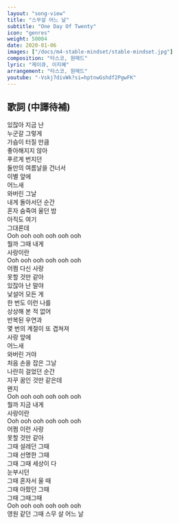 ```yaml
---
layout: "song-view"
title: "스무살 어느 날"
subtitle: "One Day Of Twenty"
icon: "genres"
weight: 50004
date: 2020-01-06
images: ["/docs/m4-stable-mindset/stable-mindset.jpg"]
composition: "타스코, 원매드"
lyric: "제이큐, 이지혜"
arrangement: "타스코, 원매드"
youtube: "-Vskj7divWk?si=hptnwGshdf2PgwFK"
---
```


## 歌詞 (中譯待補)

있잖아 지금 난  
누군갈 그렇게  
가슴이 터질 만큼  
좋아해지지 않아  
푸르게 번지던  
둘만의 여름날을 건너서  
이별 앞에  
어느새  
와버린 그날  
내게 돌아서던 순간  
혼자 숨죽여 울던 밤  
아직도 여기  
그대론데  
Ooh ooh ooh ooh ooh ooh  
뭘까 그때 내게  
사랑이란  
Ooh ooh ooh ooh ooh ooh  
어쩜 다신 사랑  
못할 것만 같아  
있잖아 난 말야  
낯설어 모든 게  
한 번도 이런 나를  
상상해 본 적 없어  
반복된 우연과  
몇 번의 계절이 또 겹쳐져  
사랑 앞에  
어느새  
와버린 거야  
처음 손을 잡은 그날  
나란히 걸었던 순간  
자꾸 꿈인 것만 같은데  
왠지  
Ooh ooh ooh ooh ooh ooh  
뭘까 지금 내게  
사랑이란  
Ooh ooh ooh ooh ooh ooh  
어쩜 이런 사랑  
못할 것만 같아  
그때 설레던 그때  
그때 선명한 그때  
그때 그때 세상이 다  
눈부시던  
그때 혼자서 울 때  
그때 아팠던 그때  
그때 그때그때  
Ooh ooh ooh ooh ooh ooh  
영원 같던 그때 스무 살 어느 날  
